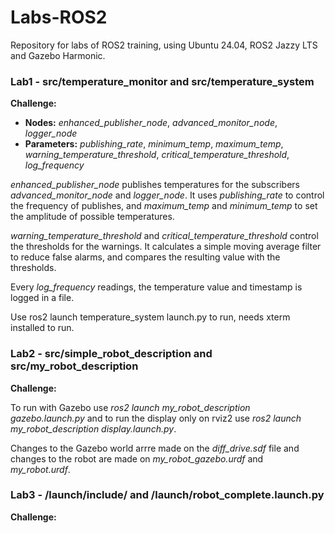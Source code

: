 # Labs-ROS2
Repository for labs of ROS2 training, using Ubuntu 24.04, ROS2 Jazzy LTS and Gazebo Harmonic.

### Lab1 - src/temperature_monitor and src/temperature_system

**Challenge:**

- **Nodes:** *enhanced_publisher_node*, *advanced_monitor_node*, *logger_node*
- **Parameters:** *publishing_rate*, *minimum_temp*, *maximum_temp*, *warning_temperature_threshold*, *critical_temperature_threshold*, *log_frequency*

*enhanced_publisher_node* publishes temperatures for the subscribers *advanced_monitor_node* and *logger_node*. It uses *publishing_rate* to control the frequency of publishes, and *maximum_temp* and *minimum_temp* to set the amplitude of possible temperatures.

*warning_temperature_threshold* and *critical_temperature_threshold* control the thresholds for the warnings. It calculates a simple moving average filter to reduce false alarms, and compares the resulting value with the thresholds.

Every *log_frequency* readings, the temperature value and timestamp is logged in a file.

Use ros2 launch temperature_system launch.py to run, needs xterm installed to run.

### Lab2 - src/simple_robot_description and src/my_robot_description

**Challenge:**

To run with Gazebo use *ros2 launch my_robot_description gazebo.launch.py* and to run the display only on rviz2 use *ros2 launch my_robot_description display.launch.py*.


Changes to the Gazebo world arrre made on the *diff_drive.sdf* file and changes to the robot are made on *my_robot_gazebo.urdf* and *my_robot.urdf*. 


### Lab3 - /launch/include/ and /launch/robot_complete.launch.py

**Challenge:**

